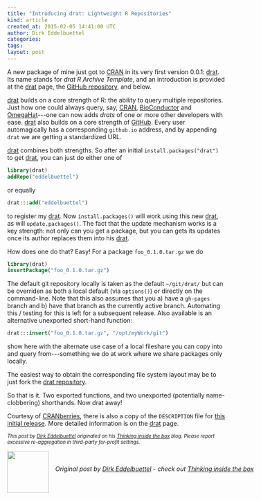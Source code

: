 ```yaml
---
title: "Introducing drat: Lightweight R Repositories"
kind: article
created_at: 2015-02-05 14:41:00 UTC
author: Dirk Eddelbuettel
categories: 
tags: 
layout: post
---
```

<p>A new package of mine just got to <a href="http://cran.r-project.org">CRAN</a> in its very first version 0.0.1: <a href="http://dirk.eddelbuettel.com/code/drat.html">drat</a>. Its name stands for <em>drat R Archive Template</em>, and an introduction is provided at the <a href="http://dirk.eddelbuettel.com/code/drat.html">drat</a> page, the <a href="https://github.com/eddelbuettel/drat">GitHub repository</a>, and below.</p>
<p><a href="http://dirk.eddelbuettel.com/code/drat.html">drat</a> builds on a core strength of R: the ability to query multiple repositories. Just how one could always query, say, <a href="http://cran.r-project.org">CRAN</a>, <a href="http://www.bioconductor.org">BioConductor</a> and <a href="http://www.omegahat.org">OmegaHat</a>---one can now adds <em>drats</em> of one or more other developers with ease. <a href="http://dirk.eddelbuettel.com/code/drat.html">drat</a> also builds on a core strength of <a href="https://github.com">GitHub</a>. Every user automagically has a corresponding <code>github.io</code> address, and by appending <code>drat</code> we are getting a standardized URL.</p>
<p><a href="http://dirk.eddelbuettel.com/code/drat.html">drat</a> combines both strengths. So after an initial <code>install.packages(&quot;drat&quot;)</code> to get <a href="http://dirk.eddelbuettel.com/code/drat.html">drat</a>, you can just do either one of</p>
<pre class="sourceCode r"><code class="sourceCode r"><span class="kw">library</span>(drat)
<span class="kw">addRepo</span>(<span class="st">&quot;eddelbuettel&quot;</span>)</code></pre>
<p>or equally</p>
<pre class="sourceCode r"><code class="sourceCode r">drat:::<span class="kw">add</span>(<span class="st">&quot;eddelbuettel&quot;</span>)</code></pre>
<p>to register my <a href="http://dirk.eddelbuettel.com/code/drat.html">drat</a>. Now <code>install.packages()</code> will work using this new <a href="http://dirk.eddelbuettel.com/code/drat.html">drat</a>, as will <code>update.packages()</code>. The fact that the update mechanism works is a key strength: not only can you get a package, but you can gets its updates once its author replaces them into his <a href="http://dirk.eddelbuettel.com/code/drat.html">drat</a>.</p>
<p>How does one do that? Easy! For a package <code>foo_0.1.0.tar.gz</code> we do</p>
<pre class="sourceCode r"><code class="sourceCode r"><span class="kw">library</span>(drat)
<span class="kw">insertPackage</span>(<span class="st">&quot;foo_0.1.0.tar.gz&quot;</span>)</code></pre>
<p>The default git repository locally is taken as the default <code>~/git/drat/</code> but can be overriden as both a local default (via <code>options()</code>) or directly on the command-line. Note that this also assumes that you a) have a <code>gh-pages</code> branch and b) have that branch as the currently active branch. Automating this / testing for this is left for a subsequent release. Also available is an alternative unexported short-hand function:</p>
<pre class="sourceCode r"><code class="sourceCode r">drat:::<span class="kw">insert</span>(<span class="st">&quot;foo_0.1.0.tar.gz&quot;</span>, <span class="st">&quot;/opt/myWork/git&quot;</span>)</code></pre>
<p>show here with the alternate use case of a local fileshare you can copy into and query from---something we do at work where we share packages only locally.</p>
<p>The easiest way to obtain the corresponding file system layout may be to just fork the <a href="https://github.com/eddelbuettel/drat">drat repository</a>.</p>
<p>So that is it. Two exported functions, and two unexported (potentially name-clobbering) shorthands. Now drat away!</p>
<p>Courtesy of <a href="http://dirk.eddelbuettel.com/cranberries/">CRANberries</a>, there is also a copy of the <code>DESCRIPTION</code> file for <a href="http://dirk.eddelbuettel.com/cranberries/2015/02/05#drat_0.0.1">this initial release</a>. More detailed information is on the <a href="http://dirk.eddelbuettel.com/code/drat.html">drat</a> page.</p>
<p style="font-size:80%; font-style:italic;">
This post by <a href="http://dirk.eddelbuettel.com">Dirk Eddelbuettel</a> originated on his <a href="http://dirk.eddelbuettel.com/blog/">Thinking inside the box</a> blog. Please report excessive re-aggregation in third-party for-profit settings.
<p><div class="author">
  <img src="" style="width: 96px; height: 96;">
  <span style="position: absolute; padding: 32px 15px;">
    <i>Original post by <a href="http://twitter.com/">Dirk Eddelbuettel</a> - check out <a href="http://dirk.eddelbuettel.com/blog">Thinking inside the box   </a></i>
  </span>
</div>
